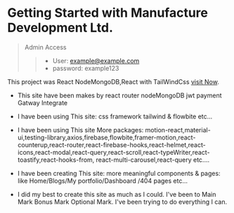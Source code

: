 # Getting Started with Manufacture Development Ltd.

>Admin Access
>> - User: example@example.com
>> - password: example123


This project was React NodeMongoDB,React with TailWindCss [visit Now](https://manufacture-development.web.app/).

* This site have been makes by react router nodeMongoDB jwt payment Gatway Integrate
* I have been using This site: css framework tailwind & flowbite etc...
* I have been using This site More packages: motion-react,material-ui,testing-library,axios,firebase,flowbite,framer-motion,react-counterup,react-router,react-firebase-hooks,react-helmet,react-icons,react-modal,react-query,react-scroll,react-typeWriter,react-toastify,react-hooks-from, react-multi-carousel,react-query  etc....

* I have been creating This site: more meaningful components & pages: like Home/Blogs/My portfolio/Dashboard /404 pages etc...
* I did my best to create this site as much as I could. I've been to Main Mark Bonus Mark Optional Mark. I've been trying to do everything I can.

